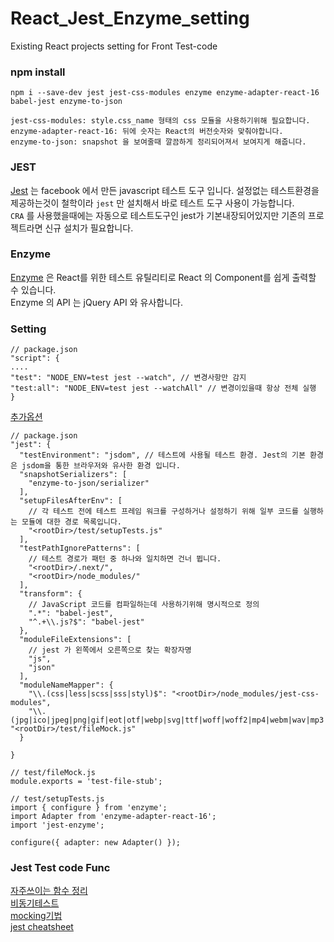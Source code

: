 # React_Jest_Enzyme_setting
Existing React projects setting for Front Test-code

### **npm install**
```
npm i --save-dev jest jest-css-modules enzyme enzyme-adapter-react-16 babel-jest enzyme-to-json
```

 ```
 jest-css-modules: style.css_name 형태의 css 모듈을 사용하기위해 필요합니다.
 enzyme-adapter-react-16: 뒤에 숫자는 React의 버전숫자와 맞춰야합니다.
 enzyme-to-json: snapshot 을 보여줄때 깔끔하게 정리되어져서 보여지게 해줍니다.
 ```
 

### JEST
[Jest](https://jestjs.io) 는 facebook 에서 만든 javascript 테스트 도구 입니다. 설정없는 테스트환경을 제공하는것이 철학이라 `jest` 만 설치해서 바로 테스트 도구 사용이 가능합니다.  
`CRA` 를 사용했을때에는 자동으로 테스트도구인 jest가 기본내장되어있지만 기존의 프로젝트라면 신규 설치가 필요합니다.

### Enzyme
[Enzyme](https://airbnb.io/enzyme/) 은 React를 위한 테스트 유틸리티로 React 의 Component를 쉽게 출력할 수 있습니다.  
Enzyme 의 API 는 jQuery API 와 유사합니다.


### Setting
```
// package.json
"script": {
....
"test": "NODE_ENV=test jest --watch", // 변경사항만 감지
"test:all": "NODE_ENV=test jest --watchAll" // 변경이있을때 항상 전체 실행
}
```
[추가옵션](https://jestjs.io/docs/en/cli.html#coverage)

```
// package.json
"jest": {
  "testEnvironment": "jsdom", // 테스트에 사용될 테스트 환경. Jest의 기본 환경은 jsdom을 통한 브라우저와 유사한 환경 입니다. 
  "snapshotSerializers": [
    "enzyme-to-json/serializer"
  ],
  "setupFilesAfterEnv": [
    // 각 테스트 전에 테스트 프레임 워크를 구성하거나 설정하기 위해 일부 코드를 실행하는 모듈에 대한 경로 목록입니다.
    "<rootDir>/test/setupTests.js"
  ],
  "testPathIgnorePatterns": [
    // 테스트 경로가 패턴 중 하나와 일치하면 건너 뜁니다.
    "<rootDir>/.next/",
    "<rootDir>/node_modules/"
  ],
  "transform": {
    // JavaScript 코드를 컴파일하는데 사용하기위해 명시적으로 정의
    ".*": "babel-jest",
    "^.+\\.js?$": "babel-jest"
  },
  "moduleFileExtensions": [
    // jest 가 왼쪽에서 오른쪽으로 찾는 확장자명
    "js",
    "json"
  ],
  "moduleNameMapper": {
    "\\.(css|less|scss|sss|styl)$": "<rootDir>/node_modules/jest-css-modules",
    "\\.(jpg|ico|jpeg|png|gif|eot|otf|webp|svg|ttf|woff|woff2|mp4|webm|wav|mp3|m4a|aac|oga)$": "<rootDir>/test/fileMock.js"
  }
  
}
```

```
// test/fileMock.js
module.exports = 'test-file-stub';
```

```
// test/setupTests.js
import { configure } from 'enzyme';
import Adapter from 'enzyme-adapter-react-16';
import 'jest-enzyme';

configure({ adapter: new Adapter() });
```


### Jest Test code Func
[자주쓰이는 함수 정리](https://www.daleseo.com/jest-basic/)  
[비동기테스트](https://www.daleseo.com/jest-async/)  
[mocking기법](https://www.daleseo.com/jest-fn-spy-on/)  
[jest cheatsheet](https://devhints.io/jest)  
